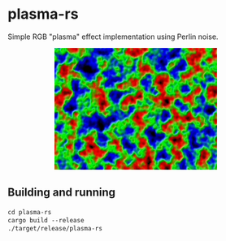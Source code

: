 # plasma-rs

Simple RGB "plasma" effect implementation using Perlin noise.

<p align="center">
  <img src="https://github.com/isharamet/plasma-rs/raw/main/img/plasma-rs.gif" width="320" height="240">
</p>

## Building and running

```
cd plasma-rs
cargo build --release
./target/release/plasma-rs
```